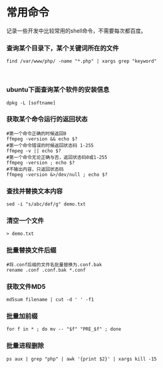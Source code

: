 # 常用命令

记录一些开发中比较常用的shell命令，不需要每次都百度。

### 查询某个目录下，某个关键词所在的文件


```shell
find /var/www/php/ -name "*.php" | xargs grep "keyword"
```
​	

### ubuntu下面查询某个软件的安装信息

```shell
dpkg -L [softname]
```

### 获取某个命令运行的返回状态

```shell
#第一个命令正确的时候返回0
ffmpeg -version && echo $?
#第一个命令错误的时候返回状态码 1-255
ffmpeg -v || echo $?
#第一个命令无论正确与否，返回状态码0或1-255
ffmpeg -version ; echo $?
#不输出内容，只返回状态码
ffmpeg -version &>/dev/null ; echo $?
```

### 查找并替换文本内容

```shell
sed -i "s/abc/def/g" demo.txt
```

### 清空一个文件

```shell
> demo.txt
```

### 批量替换文件后缀

```shell
#将.conf后缀的文件名批量替换为.conf.bak
rename .conf .conf.bak *.conf
```

### 获取文件MD5

```shell
md5sum filename | cut -d ' ' -f1
```

### 批量加前缀

```shell
for f in * ; do mv -- "$f" "PRE_$f" ; done
```

### 批量进程删除

```shel
ps aux | grep "php" | awk '{print $2}' | xargs kill -15
```

